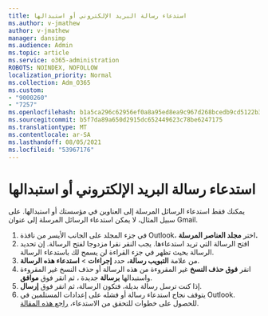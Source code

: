 ```yaml
---
title: استدعاء رسالة البريد الإلكتروني أو استبدالها
ms.author: v-jmathew
author: v-jmathew
manager: dansimp
ms.audience: Admin
ms.topic: article
ms.service: o365-administration
ROBOTS: NOINDEX, NOFOLLOW
localization_priority: Normal
ms.collection: Adm_O365
ms.custom:
- "9000260"
- "7257"
ms.openlocfilehash: b1a5ca296c62956ef0a8a95ed8ea9c967d268bcedb9cd5122b39a9678ba1f152
ms.sourcegitcommit: b5f7da89a650d2915dc652449623c78be6247175
ms.translationtype: MT
ms.contentlocale: ar-SA
ms.lasthandoff: 08/05/2021
ms.locfileid: "53967176"
---
```

# <a name="recall-or-replace-email-message"></a>استدعاء رسالة البريد الإلكتروني أو استبدالها

يمكنك فقط استدعاء الرسائل المرسلة إلى العناوين في مؤسستك أو استبدالها. على سبيل المثال، لا يمكن استدعاء الرسائل المرسلة إلى عنوان Gmail.

1. في جزء المجلد على الجانب الأيسر من نافذة Outlook، اختر **مجلد العناصر المرسلة.**
2. افتح الرسالة التي تريد استدعاءها. يجب النقر نقرا مزدوجا لفتح الرسالة. إن تحديد الرسالة بحيث تظهر في جزء القراءة لن يسمح لك باستدعاء الرسالة.
3. من علامة **التبويب رسالة،** حدد **إجراءات**  >  **استدعاء هذه الرسالة**.
4. انقر **فوق حذف النسخ** غير المقروءة من هذه الرسالة أو حذف النسخ غير المقروءة واستبدالها **برسالة** جديدة ، ثم انقر فوق **موافق**.
5. إذا كنت ترسل رسالة بديلة، فتكون الرسالة، ثم انقر فوق **إرسال**.
6. يتوقف نجاح استدعاء رسالة أو فشله على إعدادات المستلمين في Outlook. للحصول على خطوات للتحقق من الاستدعاء، [راجع هذه المقالة](https://support.office.com/article/recall-or-replace-an-email-message-that-you-sent-35027f88-d655-4554-b4f8-6c0729a723a0#tocheck).
